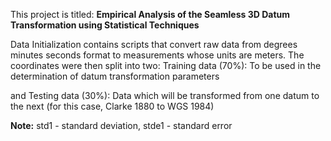 This project is titled: **Empirical Analysis of the Seamless 3D Datum Transformation using Statistical Techniques**

Data Initialization contains scripts that convert raw data from degrees minutes seconds format to measurements whose units are meters.
The coordinates were then split into two: Training data (70%): To be used in the determination of datum transformation parameters 

and Testing data (30%): Data which will be transformed from one datum to the next (for this case, Clarke 1880 to WGS 1984)

**Note:**
std1 - standard deviation,
stde1 - standard error
